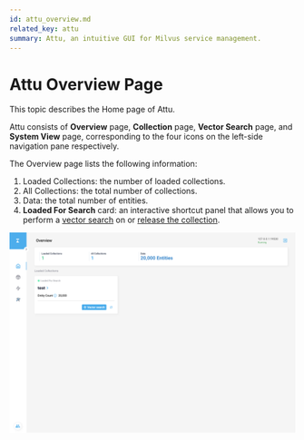 ```yaml
---
id: attu_overview.md
related_key: attu
summary: Attu, an intuitive GUI for Milvus service management.
---
```


# Attu Overview Page

This topic describes the Home page of Attu.

Attu consists of **Overview** page, **Collection** page, **Vector Search** page, and **System View** page, corresponding to the four icons on the left-side navigation pane respectively.

The Overview page lists the following information:

1. Loaded Collections: the number of loaded collections.
2. All Collections: the total number of collections.
3. Data: the total number of entities.
4. **Loaded For Search** card: an interactive shortcut panel that allows you to perform a [vector search](attu_search.md) on or [release the collection](attu_collection.md).

![Attu Overview](../assets/insight_overview_page.png)
